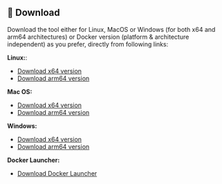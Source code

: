 ## 💾 Download
Download the tool either for Linux, MacOS or Windows (for both x64 and arm64 architectures) or Docker version (platform & architecture independent) as you prefer, directly from following links:

**Linux:**:  
  - [Download x64 version](https://github.com/jaimetur/PhotoMigrator/releases/download/v3.5.0/PhotoMigrator_v3.5.0_linux_x64.zip)  
  - [Download arm64 version](https://github.com/jaimetur/PhotoMigrator/releases/download/v3.5.0/PhotoMigrator_v3.5.0_linux_arm64.zip)  

**Mac OS:**
  - [Download x64 version](https://github.com/jaimetur/PhotoMigrator/releases/download/v3.5.0/PhotoMigrator_v3.5.0_macos_x64.zip)  
  - [Download arm64 version](https://github.com/jaimetur/PhotoMigrator/releases/download/v3.5.0/PhotoMigrator_v3.5.0_macos_arm64.zip)  

**Windows:**  
  - [Download x64 version](https://github.com/jaimetur/PhotoMigrator/releases/download/v3.5.0/PhotoMigrator_v3.5.0_windows_x64.zip)  
  - [Download arm64 version](https://github.com/jaimetur/PhotoMigrator/releases/download/v3.5.0/PhotoMigrator_v3.5.0_windows_arm64.zip)  

**Docker Launcher:**  
  - [Download Docker Launcher](https://github.com/jaimetur/PhotoMigrator/releases/download/v3.5.0/PhotoMigrator_v3.5.0_docker.zip)  

